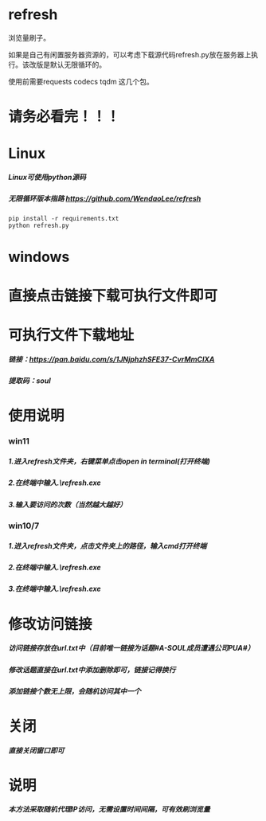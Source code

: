 # refresh
浏览量刷子。

如果是自己有闲置服务器资源的，可以考虑下载源代码refresh.py放在服务器上执行。该改版是默认无限循环的。

使用前需要requests codecs tqdm 这几个包。

# 请务必看完！！！
# Linux
##### Linux可使用python源码
##### 无限循环版本指路  https://github.com/WendaoLee/refresh
```
pip install -r requirements.txt
python refresh.py
```

# windows
# 直接点击链接下载可执行文件即可

# 可执行文件下载地址 
##### 链接：https://pan.baidu.com/s/1JNjphzhSFE37-CvrMmClXA 
##### 提取码：soul

#   使用说明   
### win11
##### 1.进入refresh文件夹，右键菜单点击open in terminal(打开终端)
##### 2.在终端中输入.\refresh.exe
##### 3.输入要访问的次数（当然越大越好）

### win10/7
##### 1.进入refresh文件夹，点击文件夹上的路径，输入cmd打开终端
##### 2.在终端中输入.\refresh.exe
##### 3.在终端中输入.\refresh.exe


# 修改访问链接 
##### 访问链接存放在url.txt中（目前唯一链接为话题#A-SOUL成员遭遇公司PUA#）
##### 修改话题直接在url.txt中添加删除即可，链接记得换行
##### 添加链接个数无上限，会随机访问其中一个


#    关闭     
##### 直接关闭窗口即可


#    说明     
##### 本方法采取随机代理IP访问，无需设置时间间隔，可有效刷浏览量


